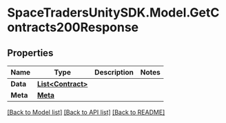 # SpaceTradersUnitySDK.Model.GetContracts200Response

## Properties

Name | Type | Description | Notes
------------ | ------------- | ------------- | -------------
**Data** | [**List&lt;Contract&gt;**](Contract.md) |  | 
**Meta** | [**Meta**](Meta.md) |  | 

[[Back to Model list]](../README.md#documentation-for-models) [[Back to API list]](../README.md#documentation-for-api-endpoints) [[Back to README]](../README.md)

